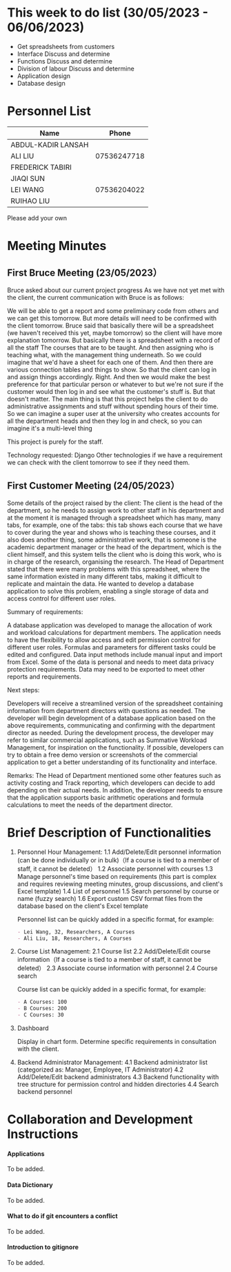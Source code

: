 # This week to do list  (30/05/2023 - 06/06/2023)
- Get spreadsheets from customers
- Interface Discuss and determine
- Functions Discuss and determine
- Division of labour Discuss and determine
- Application design
- Database design

# Personnel List

| Name      | Phone        |
| --------- | ------------ |
| ABDUL-KADIR LANSAH |     |
| ALI LIU   | 07536247718  |
| FREDERICK TABIRI |       |
| JIAQI SUN |              |
| LEI WANG  | 07536204022  |
| RUIHAO LIU|   |

Please add your own

# Meeting Minutes

## First Bruce Meeting (23/05/2023）
Bruce asked about our current project progress
As we have not yet met with the client, the current communication with Bruce is as follows:

We will be able to get a report and some preliminary code from others and we can get this tomorrow. But more details will need to be confirmed with the client tomorrow. Bruce said that basically there will be a spreadsheet (we haven't received this yet, maybe tomorrow) so the client will have more explanation tomorrow. But basically there is a spreadsheet with a record of all the staff The courses that are to be taught. And then assigning who is teaching what, with the management thing underneath. So we could imagine that we'd have a sheet for each one of them. And then there are various connection tables and things to show. So that the client can log in and assign things accordingly. Right. And then we would make the best preference for that particular person or whatever to but we're not sure if the customer would then log in and see what the customer's stuff is. But that doesn't matter. The main thing is that this project helps the client to do administrative assignments and stuff without spending hours of their time.
So we can imagine a super user at the university who creates accounts for all the department heads and then they log in and check, so you can imagine it's a multi-level thing

This project is purely for the staff.

Technology requested: Django
Other technologies if we have a requirement we can check with the client tomorrow to see if they need them.

## First Customer Meeting (24/05/2023）
Some details of the project raised by the client:
 The client is the head of the department, so he needs to assign work to other staff in his department and at the moment it is managed through a spreadsheet which has many, many tabs, for example, one of the tabs: this tab shows each course that we have to cover during the year and shows who is teaching these courses, and it also does another thing, some administrative work, that is someone is the academic department manager or the head of the department, which is the client himself, and this system tells the client who is doing this work, who is in charge of the research, organising the research. The Head of Department stated that there were many problems with this spreadsheet, where the same information existed in many different tabs, making it difficult to replicate and maintain the data. He wanted to develop a database application to solve this problem, enabling a single storage of data and access control for different user roles.

Summary of requirements:

A database application was developed to manage the allocation of work and workload calculations for department members.
The application needs to have the flexibility to allow access and edit permission control for different user roles.
Formulas and parameters for different tasks could be edited and configured.
Data input methods include manual input and import from Excel.
Some of the data is personal and needs to meet data privacy protection requirements.
Data may need to be exported to meet other reports and requirements.

Next steps:

Developers will receive a streamlined version of the spreadsheet containing information from department directors with questions as needed.
The developer will begin development of a database application based on the above requirements, communicating and confirming with the department director as needed.
During the development process, the developer may refer to similar commercial applications, such as Summative Workload Management, for inspiration on the functionality.
If possible, developers can try to obtain a free demo version or screenshots of the commercial application to get a better understanding of its functionality and interface.

Remarks:
The Head of Department mentioned some other features such as activity costing and Track reporting, which developers can decide to add depending on their actual needs. In addition, the developer needs to ensure that the application supports basic arithmetic operations and formula calculations to meet the needs of the department director.


# Brief Description of Functionalities
1. Personnel Hour Management:
   1.1 Add/Delete/Edit personnel information (can be done individually or in bulk)（If a course is tied to a member of staff, it cannot be deleted）
   1.2 Associate personnel with courses
   1.3 Manage personnel's time based on requirements (this part is complex and requires reviewing meeting minutes, group discussions, and client's Excel template)
   1.4 List of personnel
   1.5 Search personnel by course or name (fuzzy search)
   1.6 Export custom CSV format files from the database based on the client's Excel template

   Personnel list can be quickly added in a specific format, for example:
   ```markdown
   - Lei Wang, 32, Researchers, A Courses
   - Ali Liu, 18, Researchers, A Courses
   ```
   
2. Course List Management:
   2.1 Course list
   2.2 Add/Delete/Edit course information（If a course is tied to a member of staff, it cannot be deleted）
   2.3 Associate course information with personnel
   2.4 Course search

   Course list can be quickly added in a specific format, for example:
    ```markdown
   - A Courses: 100
   - B Courses: 200
   - C Courses: 30
   ```

3. Dashboard

   Display in chart form. Determine specific requirements in consultation with the client.

4. Backend Administrator Management:
   4.1 Backend administrator list (categorized as: Manager, Employee, IT Administrator)
   4.2 Add/Delete/Edit backend administrators
   4.3 Backend functionality with tree structure for permission control and hidden directories
   4.4 Search backend personnel

# Collaboration and Development Instructions

#### Applications
To be added.

#### Data Dictionary
To be added.

#### What to do if git encounters a conflict
To be added.

#### Introduction to gitignore
To be added.
